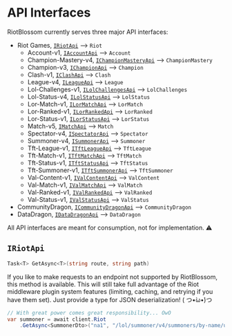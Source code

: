# API Interfaces

RiotBlossom currently serves three major API interfaces:
- Riot Games, [`IRiotApi`](https://github.com/BlossomiShymae/RiotBlossom/blob/master/BlossomiShymae.RiotBlossom/Api/RiotApi.cs) --> `Riot`
    - Account-v1, [`IAccountApi`](https://github.com/BlossomiShymae/RiotBlossom/blob/master/BlossomiShymae.RiotBlossom/Api/Riot/AccountApi.cs) --> `Account`
    - Champion-Mastery-v4, [`IChampionMasteryApi`](https://github.com/BlossomiShymae/RiotBlossom/blob/master/BlossomiShymae.RiotBlossom/Api/Riot/ChampionMasteryApi.cs) --> `ChampionMastery`
    - Champion-v3, [`IChampionApi`](https://github.com/BlossomiShymae/RiotBlossom/blob/master/BlossomiShymae.RiotBlossom/Api/Riot/ChampionApi.cs) --> `Champion`
    - Clash-v1, [`IClashApi`](https://github.com/BlossomiShymae/RiotBlossom/blob/master/BlossomiShymae.RiotBlossom/Api/Riot/ClashApi.cs) --> `Clash`
    - League-v4, [`ILeagueApi`](https://github.com/BlossomiShymae/RiotBlossom/blob/master/BlossomiShymae.RiotBlossom/Api/Riot/LeagueApi.cs) --> `League`
    - Lol-Challenges-v1, [`ILolChallengesApi`](https://github.com/BlossomiShymae/RiotBlossom/blob/master/BlossomiShymae.RiotBlossom/Api/Riot/LolChallengesApi.cs) --> `LolChallenges`
    - Lol-Status-v4, [`ILolStatusApi`](https://github.com/BlossomiShymae/RiotBlossom/blob/master/BlossomiShymae.RiotBlossom/Api/Riot/LolStatusApi.cs) --> `LolStatus`
    - Lor-Match-v1, [`ILorMatchApi`](https://github.com/BlossomiShymae/RiotBlossom/blob/master/BlossomiShymae.RiotBlossom/Api/Riot/LorMatchApi.cs) --> `LorMatch`
    - Lor-Ranked-v1, [`ILorRankedApi`](https://github.com/BlossomiShymae/RiotBlossom/blob/master/BlossomiShymae.RiotBlossom/Api/Riot/LorRankedApi.cs) --> `LorRanked`
    - Lor-Status-v1, [`ILorStatusApi`](https://github.com/BlossomiShymae/RiotBlossom/blob/master/BlossomiShymae.RiotBlossom/Api/Riot/LorStatusApi.cs) --> `LorStatus`
    - Match-v5, [`IMatchApi`](https://github.com/BlossomiShymae/RiotBlossom/blob/master/BlossomiShymae.RiotBlossom/Api/Riot/MatchApi.cs) --> `Match`
    - Spectator-v4, [`ISpectatorApi`](https://github.com/BlossomiShymae/RiotBlossom/blob/master/BlossomiShymae.RiotBlossom/Api/Riot/SpectatorApi.cs) --> `Spectator`
    - Summoner-v4, [`ISummonerApi`](https://github.com/BlossomiShymae/RiotBlossom/blob/master/BlossomiShymae.RiotBlossom/Api/Riot/SummonerApi.cs) --> `Summoner`
    - Tft-League-v1, [`ITftLeagueApi`](https://github.com/BlossomiShymae/RiotBlossom/blob/master/BlossomiShymae.RiotBlossom/Api/Riot/TftLeagueApi.cs) --> `TftLeague`
    - Tft-Match-v1, [`ITftMatchApi`](https://github.com/BlossomiShymae/RiotBlossom/blob/master/BlossomiShymae.RiotBlossom/Api/Riot/TftMatchApi.cs) --> `TftMatch`
    - Tft-Status-v1, [`ITftStatusApi`](https://github.com/BlossomiShymae/RiotBlossom/blob/master/BlossomiShymae.RiotBlossom/Api/Riot/TftStatusApi.cs) --> `TftStatus`
    - Tft-Summoner-v1, [`ITftSummonerApi`](https://github.com/BlossomiShymae/RiotBlossom/blob/master/BlossomiShymae.RiotBlossom/Api/Riot/TftSummonerApi.cs) --> `TftSummoner`
    - Val-Content-v1, [`IValContentApi`](https://github.com/BlossomiShymae/RiotBlossom/blob/master/BlossomiShymae.RiotBlossom/Api/Riot/ValContentApi.cs) --> `ValContent`
    - Val-Match-v1, [`IValMatchApi`](https://github.com/BlossomiShymae/RiotBlossom/blob/master/BlossomiShymae.RiotBlossom/Api/Riot/ValMatchApi.cs) --> `ValMatch`
    - Val-Ranked-v1, [`IValRankedApi`](https://github.com/BlossomiShymae/RiotBlossom/blob/master/BlossomiShymae.RiotBlossom/Api/Riot/ValRankedApi.cs) --> `ValRanked`
    - Val-Status-v1, [`IValStatusApi`](https://github.com/BlossomiShymae/RiotBlossom/blob/master/BlossomiShymae.RiotBlossom/Api/Riot/ValStatusApi.cs) --> `ValStatus`
- CommunityDragon, [`ICommunityDragonApi`](https://github.com/BlossomiShymae/RiotBlossom/blob/master/BlossomiShymae.RiotBlossom/Api/CommunityDragonApi.cs) --> `CommunityDragon`
- DataDragon, [`IDataDragonApi`](https://github.com/BlossomiShymae/RiotBlossom/blob/master/BlossomiShymae.RiotBlossom/Api/DataDragonApi.cs) --> `DataDragon`

All API interfaces are meant for consumption, not for implementation. ⚠️

## `IRiotApi`

```csharp
Task<T> GetAsync<T>(string route, string path)
```

If you like to make requests to an endpoint not supported by RiotBlossom, this method is available. This will still take full advantage of the Riot middleware plugin system features (limiting, caching, and retrying if you have them set). Just provide a type for JSON deserialization! 
( つ•̀ω•́)つ

```csharp
// With great power comes great responsibility... OwO
var summoner = await client.Riot
    .GetAsync<SummonerDto>("na1", "/lol/summoner/v4/summoners/by-name/uwuie time");
```